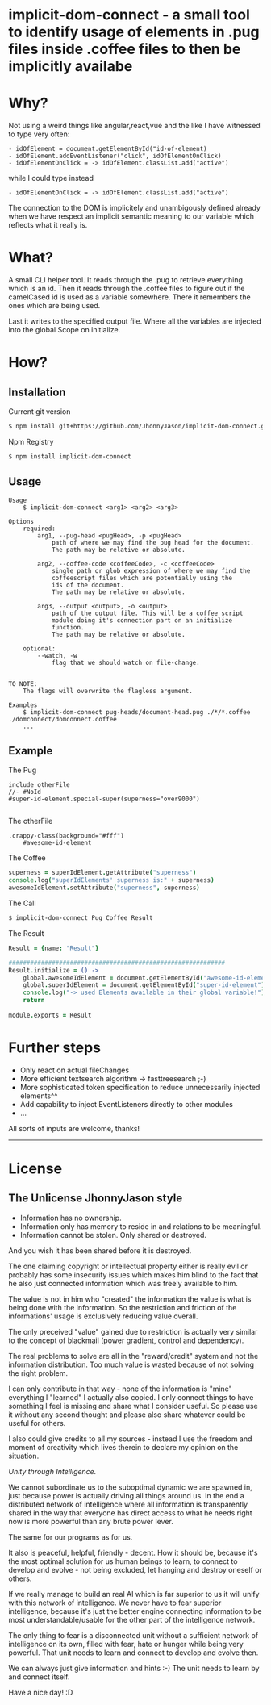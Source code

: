 # implicit-dom-connect - a small tool to identify usage of elements in .pug files inside .coffee files to then be implicitly availabe 

# Why?
Not using a weird things like angular,react,vue and the like I have witnessed to type very often:

    - idOfElement = document.getElementById("id-of-element)
    - idOfElement.addEventListener("click", idOfElementOnClick)
    - idOfElementOnClick = -> idOfElement.classList.add("active")

while I could type instead

    - idOfElementOnClick = -> idOfElement.classList.add("active")

The connection to the DOM is implicitely and unambigously defined already when we have respect an implicit semantic meaning to our variable which reflects what it really is.

# What?

A small CLI helper tool.
It reads through the .pug to retrieve everything which is an id.
Then it reads through the .coffee files to figure out if the camelCased id is used as a variable somewhere. There it remembers the ones which are being used.

Last it writes to the specified output file. Where all the variables are injected into the global Scope on initialize.

# How?

Installation
------------

Current git version
``` sh
$ npm install git+https://github.com/JhonnyJason/implicit-dom-connect.git
```
Npm Registry
``` sh
$ npm install implicit-dom-connect
```

Usage
-----

```
Usage
    $ implicit-dom-connect <arg1> <arg2> <arg3>

Options
    required: 
        arg1, --pug-head <pugHead>, -p <pugHead>
            path of where we may find the pug head for the document.
            The path may be relative or absolute.
            
        arg2, --coffee-code <coffeeCode>, -c <coffeeCode>
            single path or glob expression of where we may find the
            coffeescript files which are potentially using the
            ids of the document.
            The path may be relative or absolute.

        arg3, --output <output>, -o <output>
            path of the output file. This will be a coffee script
            module doing it's connection part on an initialize 
            function.
            The path may be relative or absolute.

    optional:
        --watch, -w
            flag that we should watch on file-change.


TO NOTE:
    The flags will overwrite the flagless argument.

Examples
    $ implicit-dom-connect pug-heads/document-head.pug ./*/*.coffee ./domconnect/domconnect.coffee 
    ...
```

Example
-----
The Pug
```pug
include otherFile
//- #NoId
#super-id-element.special-super(superness="over9000")


```
The otherFile
```pug
.crappy-class(background="#fff")
    #awesome-id-element
```

The Coffee
```coffeescript
superness = superIdElement.getAttribute("superness")
console.log("superIdElements' superness is:" + superness)
awesomeIdElement.setAttribute("superness", superness)

```

The Call
```sh
$ implicit-dom-connect Pug Coffee Result
```

The Result
```coffeescript
Result = {name: "Result"}

############################################################
Result.initialize = () ->
    global.awesomeIdElement = document.getElementById("awesome-id-element")
    global.superIdElement = document.getElementById("super-id-element")
    console.log("-> used Elements available in their global variable!")
    return
    
module.exports = Result

```

# Further steps
- Only react on actual fileChanges
- More efficient textsearch algorithm -> fasttreesearch ;-)
- More sophisticated token specification to reduce unnecessarily injected elements^^
- Add capability to inject EventListeners directly to other modules
- ...


All sorts of inputs are welcome, thanks!

---

# License

## The Unlicense JhonnyJason style

- Information has no ownership.
- Information only has memory to reside in and relations to be meaningful.
- Information cannot be stolen. Only shared or destroyed.

And you wish it has been shared before it is destroyed.

The one claiming copyright or intellectual property either is really evil or probably has some insecurity issues which makes him blind to the fact that he also just connected information which was freely available to him.

The value is not in him who "created" the information the value is what is being done with the information.
So the restriction and friction of the informations' usage is exclusively reducing value overall.

The only preceived "value" gained due to restriction is actually very similar to the concept of blackmail (power gradient, control and dependency).

The real problems to solve are all in the "reward/credit" system and not the information distribution. Too much value is wasted because of not solving the right problem.

I can only contribute in that way - none of the information is "mine" everything I "learned" I actually also copied.
I only connect things to have something I feel is missing and share what I consider useful. So please use it without any second thought and please also share whatever could be useful for others. 

I also could give credits to all my sources - instead I use the freedom and moment of creativity which lives therein to declare my opinion on the situation. 

*Unity through Intelligence.*

We cannot subordinate us to the suboptimal dynamic we are spawned in, just because power is actually driving all things around us.
In the end a distributed network of intelligence where all information is transparently shared in the way that everyone has direct access to what he needs right now is more powerful than any brute power lever.

The same for our programs as for us.

It also is peaceful, helpful, friendly - decent. How it should be, because it's the most optimal solution for us human beings to learn, to connect to develop and evolve - not being excluded, let hanging and destroy oneself or others.

If we really manage to build an real AI which is far superior to us it will unify with this network of intelligence.
We never have to fear superior intelligence, because it's just the better engine connecting information to be most understandable/usable for the other part of the intelligence network.

The only thing to fear is a disconnected unit without a sufficient network of intelligence on its own, filled with fear, hate or hunger while being very powerful. That unit needs to learn and connect to develop and evolve then.

We can always just give information and hints :-) The unit needs to learn by and connect itself.

Have a nice day! :D